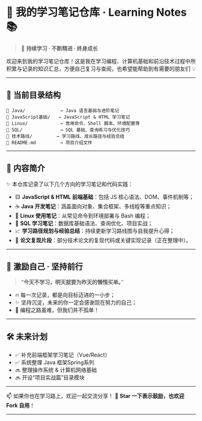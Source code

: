 # 🌟 我的学习笔记仓库 · Learning Notes 📚

> 🚀 **持续学习 · 不断精进 · 终身成长**

欢迎来到我的学习笔记仓库！这是我在学习编程、计算机基础和前沿技术过程中所积累与记录的知识汇总，方便自己复习与查阅，也希望能帮助到有需要的朋友们 💡

------

## 📂 当前目录结构

```plaintext
📁 Java/             → Java 语言基础与进阶笔记
📁 JavaScript基础/   → JavaScript & HTML 学习笔记
📁 Linux/            → 常用命令、Shell 脚本、环境配置等
📁 SQL/              → SQL 基础、查询练习与优化技巧
📁 技术路线/         → 学习路线、成长路径与经验总结
📄 README.md         → 项目介绍文件
```

------

## 📌 内容简介

✨ 本仓库记录了以下几个方向的学习笔记和代码实践：

- 🟨 **JavaScript & HTML 前端基础**：包括 JS 核心语法、DOM、事件机制等；
- ☕ **Java 开发笔记**：涵盖面向对象、集合框架、多线程等重点知识；
- 🐧 **Linux 使用笔记**：从常见命令到环境部署与 Bash 编程；
- 💾 **SQL 学习笔记**：数据库基础语法、查询优化、项目实战；
- 📈 **学习路径规划与经验总结**：持续更新学习路线图与自我提升心得；
- 📑 **论文复现片段**：部分技术论文的复现代码或关键实现记录（正在整理中）。

------

## 🌱 激励自己 · 坚持前行

> “**今天不学习，明天就要为昨天的懒惰买单。**”

- 🔥 每一次记录，都是向目标迈进的一小步；
- ✨ 坚持沉淀，未来的你一定会感谢现在努力的自己；
- 💪 编程之路虽难，但我们并不孤单！

------

## 🛠️ 未来计划

- ✅ 补充前端框架学习笔记（Vue/React）
- ✅ 系统整理 Java 框架Spring系列
- 🔜 整理操作系统 & 计算机网络基础
- 🔜 开设“项目实战篇”目录模块

------

📫 如果你也在学习路上，欢迎一起交流分享！
 🌟 **Star 一下表示鼓励，也欢迎 Fork 自用**！

------

